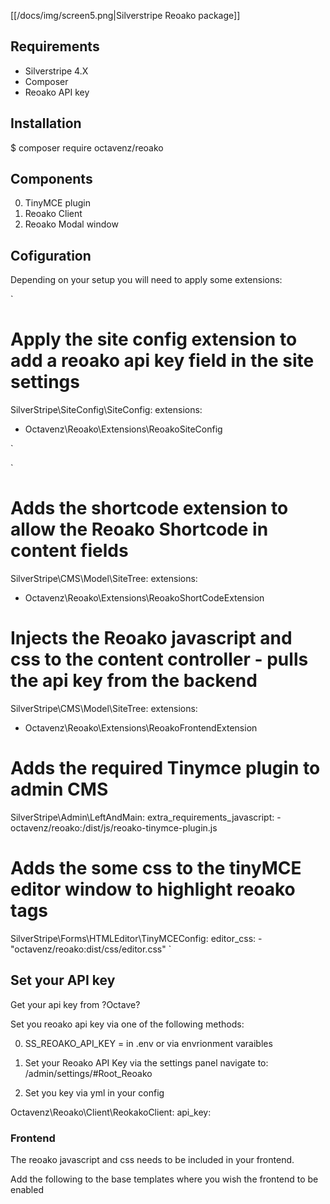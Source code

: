 [[/docs/img/screen5.png|Silverstripe Reoako package]]

## Requirements

-   Silverstripe 4.X
-   Composer
-   Reoako API key

## Installation

$ composer require octavenz/reoako

## Components

0. TinyMCE plugin
1. Reoako Client
2. Reoako Modal window

## Cofiguration

Depending on your setup you will need to apply some extensions:

`

# Apply the site config extension to add a reoako api key field in the site settings

SilverStripe\SiteConfig\SiteConfig:
extensions:

-   Octavenz\Reoako\Extensions\ReoakoSiteConfig

`

`

# Adds the shortcode extension to allow the Reoako Shortcode in content fields

SilverStripe\CMS\Model\SiteTree:
extensions:

-   Octavenz\Reoako\Extensions\ReoakoShortCodeExtension
    ` `

# Injects the Reoako javascript and css to the content controller - pulls the api key from the backend

SilverStripe\CMS\Model\SiteTree:
extensions:

-   Octavenz\Reoako\Extensions\ReoakoFrontendExtension
    ` `

# Adds the required Tinymce plugin to admin CMS

SilverStripe\Admin\LeftAndMain:
extra_requirements_javascript: - octavenz/reoako:/dist/js/reoako-tinymce-plugin.js

# Adds the some css to the tinyMCE editor window to highlight reoako tags

SilverStripe\Forms\HTMLEditor\TinyMCEConfig:
editor_css: - "octavenz/reoako:dist/css/editor.css"
`

## Set your API key

Get your api key from ?Octave?

Set you reoako api key via one of the following methods:

0.  SS_REOAKO_API_KEY = <KEY>
    in .env or via envrionment varaibles

1.  Set your Reoako API Key via the settings panel
    navigate to: /admin/settings/#Root_Reoako

2.  Set you key via yml in your config

Octavenz\Reoako\Client\ReokakoClient:
api_key: <KEY>

### Frontend

The reoako javascript and css needs to be included in your frontend.

Add the following to the base templates where you wish the frontend to be enabled
